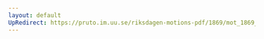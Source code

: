 ```yaml
---
layout: default
UpRedirect: https://pruto.im.uu.se/riksdagen-motions-pdf/1869/mot_1869__ak__61/mot_1869__ak__61-001.pdf
---
```

